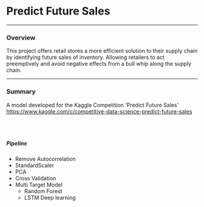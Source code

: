 # Predict Future Sales  
--- 
### Overview
This project offers retail stores a more efficient solution to their supply chain by identifying future sales of inventory. Allowing retailers to act preemptively and avoid negative effects from a bull whip along the supply chain. 

---
### Summary
A model developed for the Kaggle Competition 'Predict Future Sales'  
https://www.kaggle.com/c/competitive-data-science-predict-future-sales 

<br></br>

##### Pipeline 
- Remove Autocorrelation
- StandardScaler
- PCA
- Cross Validation
- Multi Target Model  
  - Random Forest
  - LSTM Deep learning




